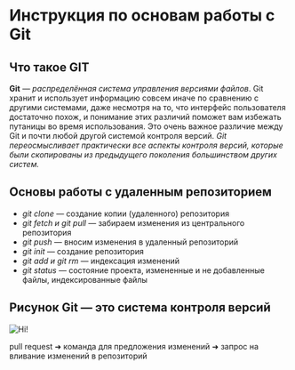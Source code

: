 #  Инструкция по основам работы с Git #

## Что такое GIT

**Git** — *распределённая система управления версиями файлов*. 
Git хранит и использует информацию совсем иначе по сравнению с другими системами, даже несмотря на то, что интерфейс пользователя достаточно похож, и понимание этих различий поможет вам избежать путаницы во время использования.
Это очень важное различие между Git и почти любой другой системой контроля версий. _*Git* переосмысливает практически все аспекты контроля версий, которые были скопированы из предыдущего поколения большинством других систем._


## Основы работы с удаленным репозиторием ##
* _git clone_ — создание копии (удаленного) репозитория
* _git fetch и git pull_ — забираем изменения из центрального репозитория
* _git push_ — вносим изменения в удаленный репозиторий
* _git init_ — создание репозитория
* _git add и git rm_ — индексация изменений
* _git status_ — состояние проекта, измененные и не добавленные файлы, индексированные файлы

## Рисунок Git — это система контроля версий ##
![Hi!][def]

[def]: git_1200.jpg

pull request
➜ команда для предложения изменений
➜ запрос на вливание изменений в репозиторий
